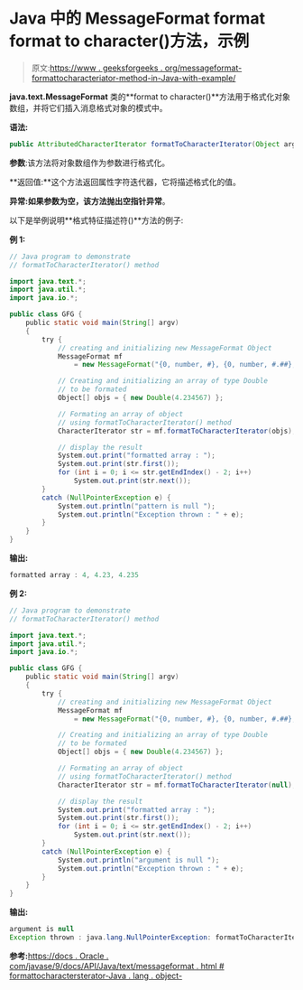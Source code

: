 # Java 中的 MessageFormat format format to character()方法，示例

> 原文:[https://www . geeksforgeeks . org/messageformat-formattocharacteriator-method-in-Java-with-example/](https://www.geeksforgeeks.org/messageformat-formattocharacteriterator-method-in-java-with-example/)

**java.text.MessageFormat** 类的**format to character()**方法用于格式化对象数组，并将它们插入消息格式对象的模式中。

**语法:**

```java
public AttributedCharacterIterator formatToCharacterIterator(Object arguments)
```

**参数**:该方法将对象数组作为参数进行格式化。

**返回值:**这个方法返回属性字符迭代器，它将描述格式化的值。

**异常:**如果参数为空，该方法抛出**空指针异常**。

以下是举例说明**格式特征描述符()**方法的例子:

**例 1:**

```java
// Java program to demonstrate
// formatToCharacterIterator() method

import java.text.*;
import java.util.*;
import java.io.*;

public class GFG {
    public static void main(String[] argv)
    {
        try {
            // creating and initializing new MessageFormat Object
            MessageFormat mf
                = new MessageFormat("{0, number, #}, {0, number, #.##}, {0, number}");

            // Creating and initializing an array of type Double
            // to be formated
            Object[] objs = { new Double(4.234567) };

            // Formating an array of object
            // using formatToCharacterIterator() method
            CharacterIterator str = mf.formatToCharacterIterator(objs);

            // display the result
            System.out.print("formatted array : ");
            System.out.print(str.first());
            for (int i = 0; i <= str.getEndIndex() - 2; i++)
                System.out.print(str.next());
        }
        catch (NullPointerException e) {
            System.out.println("pattern is null ");
            System.out.println("Exception thrown : " + e);
        }
    }
}
```

**输出:**

```java
formatted array : 4, 4.23, 4.235

```

**例 2:**

```java
// Java program to demonstrate
// formatToCharacterIterator() method

import java.text.*;
import java.util.*;
import java.io.*;

public class GFG {
    public static void main(String[] argv)
    {
        try {
            // creating and initializing new MessageFormat Object
            MessageFormat mf
                = new MessageFormat("{0, number, #}, {0, number, #.##}, {0, number}");

            // Creating and initializing an array of type Double
            // to be formated
            Object[] objs = { new Double(4.234567) };

            // Formating an array of object
            // using formatToCharacterIterator() method
            CharacterIterator str = mf.formatToCharacterIterator(null);

            // display the result
            System.out.print("formatted array : ");
            System.out.print(str.first());
            for (int i = 0; i <= str.getEndIndex() - 2; i++)
                System.out.print(str.next());
        }
        catch (NullPointerException e) {
            System.out.println("argument is null ");
            System.out.println("Exception thrown : " + e);
        }
    }
}
```

**输出:**

```java
argument is null 
Exception thrown : java.lang.NullPointerException: formatToCharacterIterator must be passed non-null object

```

**参考:**[https://docs . Oracle . com/javase/9/docs/API/Java/text/messageformat . html # formattocharactersterator-Java . lang . object-](https://docs.oracle.com/javase/9/docs/api/java/text/MessageFormat.html#formatToCharacterIterator-java.lang.Object-)